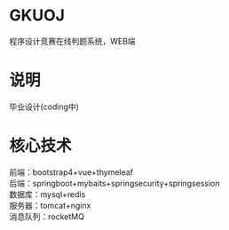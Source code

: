 # GKUOJ
程序设计竞赛在线判题系统，WEB端<br/>
# 说明
毕业设计(coding中)<br/>
# 核心技术
前端：bootstrap4+vue+thymeleaf<br/>
后端：springboot+mybaits+springsecurity+springsession<br/>
数据库：mysql+redis<br/>
服务器：tomcat+nginx<br/>
消息队列：rocketMQ<br/>


